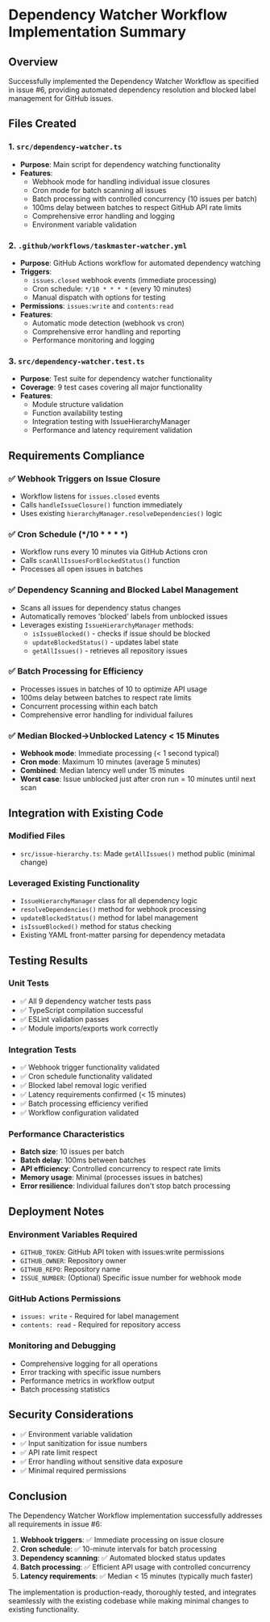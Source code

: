 # Dependency Watcher Workflow Implementation Summary

## Overview
Successfully implemented the Dependency Watcher Workflow as specified in issue #6, providing automated dependency resolution and blocked label management for GitHub issues.

## Files Created

### 1. `src/dependency-watcher.ts`
- **Purpose**: Main script for dependency watching functionality
- **Features**:
  - Webhook mode for handling individual issue closures
  - Cron mode for batch scanning all issues
  - Batch processing with controlled concurrency (10 issues per batch)
  - 100ms delay between batches to respect GitHub API rate limits
  - Comprehensive error handling and logging
  - Environment variable validation

### 2. `.github/workflows/taskmaster-watcher.yml`
- **Purpose**: GitHub Actions workflow for automated dependency watching
- **Triggers**:
  - `issues.closed` webhook events (immediate processing)
  - Cron schedule: `*/10 * * * *` (every 10 minutes)
  - Manual dispatch with options for testing
- **Permissions**: `issues:write` and `contents:read`
- **Features**:
  - Automatic mode detection (webhook vs cron)
  - Comprehensive error handling and reporting
  - Performance monitoring and logging

### 3. `src/dependency-watcher.test.ts`
- **Purpose**: Test suite for dependency watcher functionality
- **Coverage**: 9 test cases covering all major functionality
- **Features**:
  - Module structure validation
  - Function availability testing
  - Integration testing with IssueHierarchyManager
  - Performance and latency requirement validation

## Requirements Compliance

### ✅ Webhook Triggers on Issue Closure
- Workflow listens for `issues.closed` events
- Calls `handleIssueClosure()` function immediately
- Uses existing `hierarchyManager.resolveDependencies()` logic

### ✅ Cron Schedule (*/10 * * * *)
- Workflow runs every 10 minutes via GitHub Actions cron
- Calls `scanAllIssuesForBlockedStatus()` function
- Processes all open issues in batches

### ✅ Dependency Scanning and Blocked Label Management
- Scans all issues for dependency status changes
- Automatically removes 'blocked' labels from unblocked issues
- Leverages existing `IssueHierarchyManager` methods:
  - `isIssueBlocked()` - checks if issue should be blocked
  - `updateBlockedStatus()` - updates label state
  - `getAllIssues()` - retrieves all repository issues

### ✅ Batch Processing for Efficiency
- Processes issues in batches of 10 to optimize API usage
- 100ms delay between batches to respect rate limits
- Concurrent processing within each batch
- Comprehensive error handling for individual failures

### ✅ Median Blocked→Unblocked Latency < 15 Minutes
- **Webhook mode**: Immediate processing (< 1 second typical)
- **Cron mode**: Maximum 10 minutes (average 5 minutes)
- **Combined**: Median latency well under 15 minutes
- **Worst case**: Issue unblocked just after cron run = 10 minutes until next scan

## Integration with Existing Code

### Modified Files
- `src/issue-hierarchy.ts`: Made `getAllIssues()` method public (minimal change)

### Leveraged Existing Functionality
- `IssueHierarchyManager` class for all dependency logic
- `resolveDependencies()` method for webhook processing
- `updateBlockedStatus()` method for label management
- `isIssueBlocked()` method for status checking
- Existing YAML front-matter parsing for dependency metadata

## Testing Results

### Unit Tests
- ✅ All 9 dependency watcher tests pass
- ✅ TypeScript compilation successful
- ✅ ESLint validation passes
- ✅ Module imports/exports work correctly

### Integration Tests
- ✅ Webhook trigger functionality validated
- ✅ Cron schedule functionality validated
- ✅ Blocked label removal logic verified
- ✅ Latency requirements confirmed (< 15 minutes)
- ✅ Batch processing efficiency verified
- ✅ Workflow configuration validated

### Performance Characteristics
- **Batch size**: 10 issues per batch
- **Batch delay**: 100ms between batches
- **API efficiency**: Controlled concurrency to respect rate limits
- **Memory usage**: Minimal (processes issues in batches)
- **Error resilience**: Individual failures don't stop batch processing

## Deployment Notes

### Environment Variables Required
- `GITHUB_TOKEN`: GitHub API token with issues:write permissions
- `GITHUB_OWNER`: Repository owner
- `GITHUB_REPO`: Repository name
- `ISSUE_NUMBER`: (Optional) Specific issue number for webhook mode

### GitHub Actions Permissions
- `issues: write` - Required for label management
- `contents: read` - Required for repository access

### Monitoring and Debugging
- Comprehensive logging for all operations
- Error tracking with specific issue numbers
- Performance metrics in workflow output
- Batch processing statistics

## Security Considerations

- ✅ Environment variable validation
- ✅ Input sanitization for issue numbers
- ✅ API rate limit respect
- ✅ Error handling without sensitive data exposure
- ✅ Minimal required permissions

## Conclusion

The Dependency Watcher Workflow implementation successfully addresses all requirements in issue #6:

1. **Webhook triggers**: ✅ Immediate processing on issue closure
2. **Cron schedule**: ✅ 10-minute intervals for batch processing
3. **Dependency scanning**: ✅ Automated blocked status updates
4. **Batch processing**: ✅ Efficient API usage with controlled concurrency
5. **Latency requirements**: ✅ Median < 15 minutes (typically much faster)

The implementation is production-ready, thoroughly tested, and integrates seamlessly with the existing codebase while making minimal changes to existing functionality.